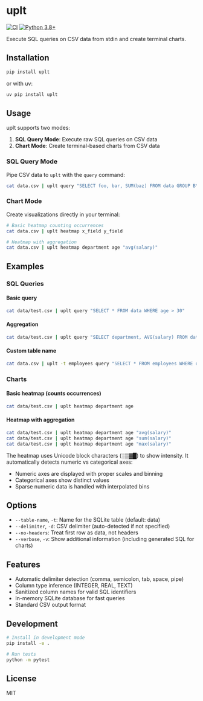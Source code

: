 # uplt

[![CI](https://github.com/okuvshynov/experiments/workflows/CI/badge.svg)](https://github.com/okuvshynov/experiments/actions/workflows/ci.yml)
[![Python 3.8+](https://img.shields.io/badge/python-3.8+-blue.svg)](https://www.python.org/downloads/)

Execute SQL queries on CSV data from stdin and create terminal charts.

## Installation

```bash
pip install uplt
```

or with uv:

```bash
uv pip install uplt
```

## Usage

uplt supports two modes:
1. **SQL Query Mode**: Execute raw SQL queries on CSV data
2. **Chart Mode**: Create terminal-based charts from CSV data

### SQL Query Mode

Pipe CSV data to `uplt` with the `query` command:

```bash
cat data.csv | uplt query "SELECT foo, bar, SUM(baz) FROM data GROUP BY foo, bar"
```

### Chart Mode

Create visualizations directly in your terminal:

```bash
# Basic heatmap counting occurrences
cat data.csv | uplt heatmap x_field y_field

# Heatmap with aggregation
cat data.csv | uplt heatmap department age "avg(salary)"
```

## Examples

### SQL Queries

#### Basic query
```bash
cat data/test.csv | uplt query "SELECT * FROM data WHERE age > 30"
```

#### Aggregation
```bash
cat data/test.csv | uplt query "SELECT department, AVG(salary) FROM data GROUP BY department"
```

#### Custom table name
```bash
cat data.csv | uplt -t employees query "SELECT * FROM employees WHERE department = 'Engineering'"
```

### Charts

#### Basic heatmap (counts occurrences)
```bash
cat data/test.csv | uplt heatmap department age
```

#### Heatmap with aggregation
```bash
cat data/test.csv | uplt heatmap department age "avg(salary)"
cat data/test.csv | uplt heatmap department age "sum(salary)"
cat data/test.csv | uplt heatmap department age "max(salary)"
```

The heatmap uses Unicode block characters (░▒▓█) to show intensity. It automatically detects numeric vs categorical axes:
- Numeric axes are displayed with proper scales and binning
- Categorical axes show distinct values
- Sparse numeric data is handled with interpolated bins

## Options

- `--table-name`, `-t`: Name for the SQLite table (default: data)
- `--delimiter`, `-d`: CSV delimiter (auto-detected if not specified)
- `--no-headers`: Treat first row as data, not headers
- `--verbose`, `-v`: Show additional information (including generated SQL for charts)

## Features

- Automatic delimiter detection (comma, semicolon, tab, space, pipe)
- Column type inference (INTEGER, REAL, TEXT)
- Sanitized column names for valid SQL identifiers
- In-memory SQLite database for fast queries
- Standard CSV output format

## Development

```bash
# Install in development mode
pip install -e .

# Run tests
python -m pytest
```

## License

MIT